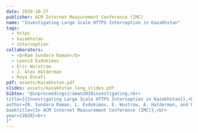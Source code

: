 ```yaml
---
date: 2020-10-27
publisher: ACM Internet Measurement Conference (IMC)
name: "Investigating Large Scale HTTPS Interception in Kazakhstan"
tags:
  - https
  - kazakhstan
  - interception
collaborators:
  - <b>Ram Sundara Raman</b>
  - Leonid Evdokimov
  - Eric Wurstrow
  - J. Alex Halderman
  - Roya Ensafi
pdf: assets/Kazakhstan.pdf
slides: assets/kazakhstan_long_slides.pdf
bibtex: "@inproceedings{raman2020investigating,<br>
title={{Investigating Large Scale HTTPS Interception in Kazakhstan}},<br>
author={R. Sundara Raman, L. Evdokimov, E. Wustrow, A. Halderman, and R. Ensafi},<br>
booktitle={In ACM Internet Measurement Conference (IMC)},<br>
year={2020}<br>
}"
---
```

